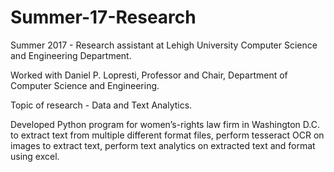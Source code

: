 # Summer-17-Research
Summer 2017 - Research assistant at Lehigh University Computer Science and Engineering Department.

Worked with Daniel P. Lopresti, Professor and Chair, Department of Computer Science and Engineering. 

Topic of research - Data and Text Analytics. 

Developed Python program for women’s-rights law firm in Washington D.C. to extract text from multiple different format files, perform tesseract OCR on images to extract text, perform text analytics on extracted text and format using excel.
